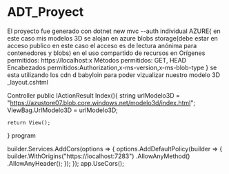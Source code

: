 # ADT_Proyect
El proyecto fue generado con dotnet new mvc --auth individual
AZURE{
en este caso mis modelos 3D se alojan en azure blobs storage(debe estar en acceso publico en este caso el acceso es de lectura anónima para contenedores y blobs)
en el uso compartido de recursos en 
Orígenes permitidos: https://localhost:x
Métodos permitidos: GET, HEAD
Encabezados permitidos:Authorization,x-ms-version,x-ms-blob-type
}
se esta utilizando los cdn d babyloin para poder vizualizar nuestro modelo 3D
_layout.cshtml
<head>  
 <script src="https://cdn.babylonjs.com/babylon.js"></script>
 <script src="https://cdn.babylonjs.com/babylon.max.js"></script>
 <script src="https://cdn.babylonjs.com/loaders/babylonjs.loaders.min.js"></script>
</head>
</head>

Controller
public IActionResult Index(){
       string urlModelo3D = "https://azustore07.blob.core.windows.net/modelo3d/index.html";
    ViewBag.UrlModelo3D = urlModelo3D;
    
    return View();
}
program

builder.Services.AddCors(options =>
{
    options.AddDefaultPolicy(builder =>
    {
        builder.WithOrigins("https://localhost:7283")
               .AllowAnyMethod()
               .AllowAnyHeader();
    });
});
app.UseCors();